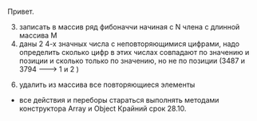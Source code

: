 Привет.
<!-- 1. поменять массив в обратном порядке - [1,2,3,4,5,6] [6,5,4,3,2,1] -->
<!-- 2. найти максимальное значение числа в массиве ([3,67,15...]) -->
3. записать в массив ряд фибоначчи начиная с N члена с длинной массива M
4. даны 2 4-х значных числа с неповторяющимися цифрами, надо определить сколько цифр в этих числах совпадают по значению и позиции и сколько только по значению, но не по позиции (3487 и 3794 ---> 1 и 2 )
<!-- 5. сортировка массива по возрастанию/убыванию -->
6. удалить из массива все повторяющиеся элементы
* все действия и переборы стараться выполнять методами конструктора Array и Object
Крайний срок 28.10.